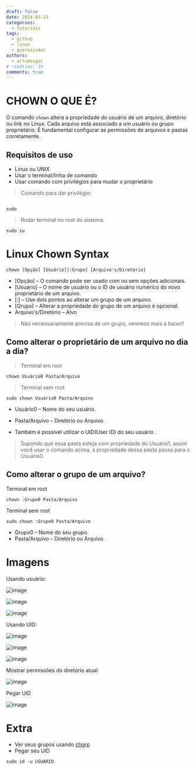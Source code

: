 ```yaml
---
draft: false 
date: 2024-03-13
categories:
  - Tutoriais
tags:
  - github
  - linux
  - queroajudar
authors:
  - artumosgoc
# readtime: 10
comments: true
---
```

# CHOWN O QUE É?

O comando `chown` altera a propriedade do usuário de um arquivo, diretório ou link no Linux. Cada arquivo está associado a um usuário ou grupo proprietário. É fundamental configurar as permissões de arquivos e pastas corretamente.

<!-- more -->

## Requisitos de uso 

- Linux ou UNIX
- Usar o terminal/linha de comando
- Usar comando com privilégios para mudar o proprietário

> Comando para dar privilégio:
```console

sudo 
```
> Rodar terminal no root do sistema:
```console
sudo su
```

# 
# Linux Chown Syntax

```console 
chown [Opção] [Usuário][:Grupo] [Arquivo's/Diretório] 
```
- [Opção] – O comando pode ser usado com ou sem opções adicionais.
- [Usuário] – O nome de usuário ou o ID de usuário numérico do novo proprietário de um arquivo.
- [:] – Use dois pontos ao alterar um grupo de um arquivo.
- [Grupo] – Alterar a propriedade do grupo de um arquivo é opcional.
- Arquivo's/Diretório  – Alvo

> Não necessariamente precisa de um grupo, veremos mais a baixo!!

## Como alterar o proprietário de um arquivo no dia a dia?

>Terminal em root
```console 
chown Usuário0 Pasta/Arquivo
```
>Terminal sem root
```console 
sudo chown Usuário0 Pasta/Arquivo
```

- Usuário0 – Nome do seu usuário.
- Pasta/Arquivo – Diretório ou Arquivo.
  
- Também é possível utilizar o UID(User ID) do seu usuário .
  
> Supondo que essa pasta esteja com propriedade do Usuário1, assim você usar o comando acima, a propriedade dessa pasta passa para o Usuário0. 


## Como alterar o grupo de um arquivo?

 Terminal em root

```console 
chown :Grupo0 Pasta/Arquivo
```
 Terminal sem root

```console 
sudo chown :Grupo0 Pasta/Arquivo
```

- Grupo0 – Nome do seu grupo.
- Pasta/Arquivo – Diretório ou Arquivo.

# Imagens
Usando usuário: 

![image](https://github.com/codaqui/institucional/assets/63540372/62bce262-a411-4745-a018-fda0f498ef2e)

![image](https://github.com/codaqui/institucional/assets/63540372/d4f5cbf7-17a8-4150-8061-2ac772a7f61e)

![image](https://github.com/codaqui/institucional/assets/63540372/d4738a92-75ad-4c8e-8682-5316da4bf40c)


Usando UID:

![image](https://github.com/codaqui/institucional/assets/63540372/62bce262-a411-4745-a018-fda0f498ef2e)

![image](https://github.com/codaqui/institucional/assets/63540372/3b2ddd96-0245-48d7-a015-752e71d9bf1c)

![image](https://github.com/codaqui/institucional/assets/63540372/d4738a92-75ad-4c8e-8682-5316da4bf40c)


Mostrar permissões do diretório atual:

![image](https://github.com/codaqui/institucional/assets/63540372/ac364ece-a253-4c2e-91d1-9147161da7b1)


Pegar UID

![image](https://github.com/codaqui/institucional/assets/63540372/abd41bd3-7f2e-40b1-8163-f145a10c21ef)


# Extra

- Ver seus grupos usando [chgrp](https://phoenixnap-com.translate.goog/kb/chgrp-command?_x_tr_sl=en&_x_tr_tl=pt&_x_tr_hl=pt-BR&_x_tr_pto=wapp)
- Pegar seu UID

```console 
sudo id -u USUARIO
```
